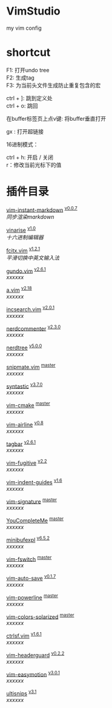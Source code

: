 # VimStudio  
my vim config

# shortcut  

F1: 打开undo tree  
F2: 生成tag  
F3: 为当前头文件生成防止重复包含的宏

ctrl + ]: 跳到定义处  
ctrl + o: 跳回

在buffer标签页上点v键: 将buffer垂直打开

gx : 打开超链接



16进制模式：


ctrl + h: 开启 / 关闭  
r：修改当前光标下的值

# 插件目录

<a name="">[vim-instant-markdown][1-1]</a> 
<sup>[v0.0.7][1-2]</sup>  
*同步渲染markdown*

<a name="">[vinarise][2-1]</a>
<sup>[v1.0][2-2]</sup>  
*十六进制编辑器*

<a name="">[fcitx.vim][3-1]</a>
<sup>[v1.2.1][3-2]</sup>  
*平滑切换中英文输入法*

<a name="">[gundo.vim][4-1]</a>
<sup>[v2.6.1][4-2]</sup>  
*xxxxxx*

<a name="">[a.vim][5-1]</a>
<sup>[v2.18][5-2]</sup>  
*xxxxxx*

<a name="">[incsearch.vim][6-1]</a>
<sup>[v2.0.1][6-2]</sup>  
*xxxxxx*

<a name="">[nerdcommenter][7-1]</a>
<sup>[v2.3.0][7-2]</sup>  
*xxxxxx*

<a name="">[nerdtree][8-1]</a>
<sup>[v5.0.0][8-2]</sup>  
*xxxxxx*

<a name="">[snipmate.vim][9-1]</a>
<sup>[master][9-2]</sup>  
*xxxxxx*

<a name="">[syntastic][10-1]</a>
<sup>[v3.7.0][10-2]</sup>  
*xxxxxx*

<a name="">[vim-cmake][11-1]</a>
<sup>[master][11-2]</sup>  
*xxxxxx*

<a name="">[vim-airline][12-1]</a>
<sup>[v0.8][12-2]</sup>  
*xxxxxx*

<a name="">[tagbar][13-1]</a>
<sup>[v2.6.1][13-2]</sup>  
*xxxxxx*

<a name="">[vim-fugitive][14-1]</a>
<sup>[v2.2][14-2]</sup>  
*xxxxxx*

<a name="">[vim-indent-guides][15-1]</a>
<sup>[v1.6][15-2]</sup>  
*xxxxxx*

<a name="">[vim-signature][16-1]</a>
<sup>[master][16-2]</sup>  
*xxxxxx*

<a name="">[YouCompleteMe][17-1]</a>
<sup>[master][17-2]</sup>  
*xxxxxx*

<a name="">[minibufexpl][18-1]</a>
<sup>[v6.5.2][18-2]</sup>  
*xxxxxx*

<a name="">[vim-fswitch][19-1]</a>
<sup>[master][19-2]</sup>  
*xxxxxx*

<a name="">[vim-auto-save][20-1]</a>
<sup>[v0.1.7][20-2]</sup>  
*xxxxxx*

<a name="">[vim-powerline][21-1]</a>
<sup>[master][21-2]</sup>  
*xxxxxx*

<a name="">[vim-colors-solarized][22-1]</a>
<sup>[master][22-2]</sup>  
*xxxxxx*

<a name="">[ctrlsf.vim][23-1]</a>
<sup>[v1.6.1][23-2]</sup>  
*xxxxxx*

<a name="">[vim-headerguard][24-1]</a>
<sup>[v0.2.2][24-2]</sup>  
*xxxxxx*

<a name="">[vim-easymotion][25-1]</a>
<sup>[v3.0.1][25-2]</sup>  
*xxxxxx*

<a name="">[ultisnips][26-1]</a>
<sup>[v3.1][26-2]</sup>  
*xxxxxx*
	
[1-1]:https://github.com/suan/vim-instant-markdown
[1-2]:https://github.com/suan/vim-instant-markdown/releases/tag/v0.0.7
[2-1]:https://github.com/Shougo/vinarise.vim
[2-2]:https://github.com/Shougo/vinarise.vim/releases/tag/ver.1.0
[3-1]:https://github.com/lilydjwg/fcitx.vim
[3-2]:https://github.com/lilydjwg/fcitx.vim/releases/tag/1.2.1
[4-1]:http://github.com/sjl/gundo.vim.git
[4-2]:https://github.com/sjl/gundo.vim/releases/tag/v2.6.1
[5-1]:https://github.com/vim-scripts/a.vim
[5-2]:https://github.com/vim-scripts/a.vim/releases/tag/2.18
[6-1]:https://github.com/haya14busa/incsearch.vim
[6-2]:https://github.com/haya14busa/incsearch.vim/releases/tag/v2.0.1
[7-1]:https://github.com/scrooloose/nerdcommenter.git
[7-2]:https://github.com/scrooloose/nerdcommenter/releases/tag/2.3.0
[8-1]:https://github.com/scrooloose/nerdtree.git
[8-2]:https://github.com/scrooloose/nerdtree/releases/tag/5.0.0
[9-1]:https://github.com/msanders/snipmate.vim.git
[9-2]:https://github.com/msanders/snipmate.vim.git
[10-1]:https://github.com/scrooloose/syntastic
[10-2]:https://github.com/scrooloose/syntastic/releases/tag/3.7.0
[11-1]:https://github.com/vhdirk/vim-cmake.git
[11-2]:https://github.com/vhdirk/vim-cmake.git
[12-1]:https://github.com/bling/vim-airline
[12-2]:https://github.com/vim-airline/vim-airline/releases/tag/v0.8
[13-1]:https://github.com/majutsushi/tagbar
[13-2]:https://github.com/majutsushi/tagbar/releases/tag/v2.6.1
[14-1]:https://github.com/tpope/vim-fugitive.git
[14-2]:https://github.com/tpope/vim-fugitive/releases/tag/v2.2
[15-1]:https://github.com/nathanaelkane/vim-indent-guides.git
[15-2]:https://github.com/nathanaelkane/vim-indent-guides/releases/tag/1.6
[16-1]:https://github.com/kshenoy/vim-signature
[16-2]:https://github.com/kshenoy/vim-signature
[17-1]:https://github.com/Valloric/YouCompleteMe.git
[17-2]:https://github.com/Valloric/YouCompleteMe.git
[18-1]:https://github.com/fholgado/minibufexpl.vim
[18-2]:https://github.com/fholgado/minibufexpl.vim/releases/tag/v6.5.2
[19-1]:https://github.com/derekwyatt/vim-fswitch.git
[19-2]:https://github.com/derekwyatt/vim-fswitch.git
[20-1]:https://github.com/vim-scripts/vim-auto-save.git
[20-2]:https://github.com/vim-scripts/vim-auto-save/releases/tag/0.1.7
[21-1]:https://github.com/Lokaltog/vim-powerline.git
[21-2]:https://github.com/Lokaltog/vim-powerline.git
[22-1]:https://github.com/altercation/vim-colors-solarized.git
[22-2]:https://github.com/altercation/vim-colors-solarized.git
[23-1]:https://github.com/dyng/ctrlsf.vim.git
[23-2]:https://github.com/dyng/ctrlsf.vim/releases/tag/1.6.1
[24-1]:https://github.com/drmikehenry/vim-headerguard.git
[24-2]:https://github.com/drmikehenry/vim-headerguard/releases/tag/v0.2.2
[25-1]:https://github.com/easymotion/vim-easymotion.git
[25-2]:https://github.com/easymotion/vim-easymotion/releases/tag/v3.0.1
[26-1]:https://github.com/SirVer/ultisnips.git
[26-2]:https://github.com/SirVer/ultisnips/releases/tag/3.1


